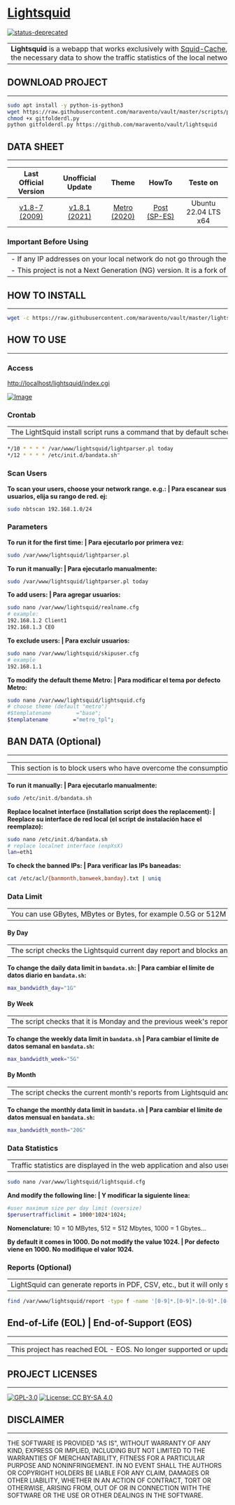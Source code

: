 # [Lightsquid](https://www.maravento.com)

[![status-deprecated](https://img.shields.io/badge/status-deprecated-red.svg)](https://lightsquid.sourceforge.net/)

<!-- markdownlint-disable MD033 -->

<table width="100%">
  <tr>
    <td style="width: 50%; white-space: nowrap;">
     <b>Lightsquid</b> is a webapp that works exclusively with <a href="https://www.squid-cache.org/" target="_blank">Squid-Cache</a>, extracting from <code>access.log</code> the necessary data to show the traffic statistics of the local network.
    </td>
    <td style="width: 50%; white-space: nowrap;">
     <b>Lightsquid</b> es una webapp que trabaja exclusivamente con <a href="https://www.squid-cache.org/" target="_blank">Squid-Cache</a>, extrayendo de <code>access.log</code> los datos necesarios para mostrar las estadísticas del tráfico de la red local.
    </td>
  </tr>
</table>

## DOWNLOAD PROJECT

---

```bash
sudo apt install -y python-is-python3
wget https://raw.githubusercontent.com/maravento/vault/master/scripts/python/gitfolderdl.py
chmod +x gitfolderdl.py
python gitfolderdl.py https://github.com/maravento/vault/lightsquid
```

## DATA SHEET

---

| Last Official Version | Unofficial Update | Theme | HowTo | Teste on |
| :-------------------: | :---------------: | :---: | :---: | :------: |
| [v1.8-7 (2009)](https://lightsquid.sourceforge.net/) | [v1.8.1 (2021)](https://github.com/finisky/lightsquid-1.8.1) | [Metro (2020)](https://www.sysadminsdecuba.com/2020/09/lightsquid/) | [Post (SP-ES)](https://www.maravento.com/2022/10/lightsquid.html) | Ubuntu 22.04 LTS x64 |

### Important Before Using

<table width="100%">
  <tr>
    <td style="width: 50%; white-space: nowrap;">
     - If any IP addresses on your local network do not go through the Squid proxy, then they will not appear in the reports.
    </td>
    <td style="width: 50%; white-space: nowrap;">
     - Si alguna dirección IP de su red local no pasan por el proxy Squid, entonces no aparecerá en los reportes.
    </td>
  </tr>
  <tr>
    <td style="width: 50%; white-space: nowrap;">
     - This project is not a Next Generation (NG) version. It is a fork of the unofficial version <a href="https://github.com/finisky/lightsquid-1.8.1" target="_blank">v1.8.1</a>, updated with <a href="https://github.com/finisky/lightsquid-1.8.1/issues/1" target="_blank">fixes</a>.
    </td>
    <td style="width: 50%; white-space: nowrap;">
     - Este proyecto no es una versión de Nueva Generación (NG). Es un fork de la versión no oficial <a href="https://github.com/finisky/lightsquid-1.8.1" target="_blank">v1.8.1</a>, actualizado con <a href="https://github.com/finisky/lightsquid-1.8.1/issues/1" target="_blank">correcciones</a>.
    </td>
  </tr>
</table>

## HOW TO INSTALL

---

```bash
wget -c https://raw.githubusercontent.com/maravento/vault/master/lightsquid/lsinstall.sh && sudo chmod +x lsinstall.sh && sudo ./lsinstall.sh
```

## HOW TO USE

---

### Access

[http://localhost/lightsquid/index.cgi](http://localhost/lightsquid/index.cgi)

[![Image](https://raw.githubusercontent.com/maravento/vault/master/lightsquid/lightsquid.png)](https://www.maravento.com/)

### Crontab

<table width="100%">
  <tr>
    <td style="width: 50%; white-space: nowrap;">
     The LightSquid install script runs a command that by default schedules the crontab to run lightsquid every 10 seconds and bandata every 12 seconds. You can adjust it according to your preferences.
    </td>
    <td style="width: 50%; white-space: nowrap;">
     El script de instalación de LightSquid ejecuta un comando que programa por defecto en el crontab la ejecución de lightsquid cada 10 segundos y de bandata cada 12 segundos. Puede ajustarlo según sus preferencias.
    </td>
  </tr>
</table>

```bash
*/10 * * * * /var/www/lightsquid/lightparser.pl today
*/12 * * * * /etc/init.d/bandata.sh"
```

### Scan Users

**To scan your users, choose your network range. e.g.: | Para escanear sus usuarios, elija su rango de red. ej:**

```bash
sudo nbtscan 192.168.1.0/24
```

### Parameters

**To run it for the first time: | Para ejecutarlo por primera vez:**

```bash
sudo /var/www/lightsquid/lightparser.pl
```

**To run it manually: | Para ejecutarlo manualmente:**

```bash
sudo /var/www/lightsquid/lightparser.pl today
```

**To add users: | Para agregar usuarios:**

```bash
sudo nano /var/www/lightsquid/realname.cfg
# example:
192.168.1.2 Client1
192.168.1.3 CEO
```

**To exclude users: | Para excluir usuarios:**

```bash
sudo nano /var/www/lightsquid/skipuser.cfg
# example
192.168.1.1
```

**To modify the default theme Metro: | Para modificar el tema por defecto Metro:**

```bash
sudo nano /var/www/lightsquid/lightsquid.cfg
# choose theme (default "metro")
#$templatename        ="base";
$templatename        ="metro_tpl";
```

## BAN DATA (Optional)

---

<table width="100%">
  <tr>
    <td style="width: 50%; white-space: nowrap;">
     This section is to block users who have overcome the consumption of data default by the sysadmin.
    </td>
    <td style="width: 50%; white-space: nowrap;">
     Esta sección es para bloquear a los usuarios que hayan superado el consumo de datos predeterminado por el sysadmin.
    </td>
  </tr>
</table>

**To run it manually: | Para ejecutarlo manualmente:**

```bash
sudo /etc/init.d/bandata.sh
```

**Replace localnet interface (installation script does the replacement): | Reeplace su interface de red local (el script de instalación hace el reemplazo):**

```bash
sudo nano /etc/init.d/bandata.sh
# replace localnet interface (enpXsX)
lan=eth1
```

**To check the banned IPs: | Para verificar las IPs baneadas:**

```bash
cat /etc/acl/{banmonth,banweek,banday}.txt | uniq
```

### Data Limit

<table width="100%">
  <tr>
    <td style="width: 50%; white-space: nowrap;">
     You can use GBytes, MBytes or Bytes, for example 0.5G or 512M or 536870912. By default, the consumption limit values are: 1 Gigabyte (1G) daily data, 5 Gigabyte (5G) weekly data and 20 Gigabyte (20G ) monthly data.
    </td>
    <td style="width: 50%; white-space: nowrap;">
     Puede usar GBytes, MBytes o Bytes, por ejemplo 0.5G o 512M o 536870912. Por defecto, los valores del límite de consumo son: 1 Gigabyte (1G) de datos diarios, 5 Gigabyte (3G) de datos semanal y 20 Gigabyte (20G) de datos mensual.
    </td>
  </tr>
</table>

#### By Day

<table width="100%">
  <tr>
    <td style="width: 50%; white-space: nowrap;">
     The script checks the Lightsquid current day report and blocks any user, within the local network, who exceeds the set consumption. The block will be removed the next day.
    </td>
    <td style="width: 50%; white-space: nowrap;">
     El script verifica el informe del día actual de Lightsquid y bloquea a cualquier usuario, dentro de la red local, que supere el consumo establecido. El bloqueo se levantará al día siguiente.
    </td>
  </tr>
</table>

**To change the daily data limit in `bandata.sh`: | Para cambiar el límite de datos diario en `bandata.sh`:**

```bash
max_bandwidth_day="1G"
```

#### By Week

<table width="100%">
  <tr>
    <td style="width: 50%; white-space: nowrap;">
     The script checks that it is Monday and the previous week's reports from Lightsquid, and blocks any user, within the local network, who exceeds the set consumption. The block will be removed the next Monday.
    </td>
    <td style="width: 50%; white-space: nowrap;">
     El script verifica que sea Lunes y los informes de la semana anterior de Lightsquid, y bloquea a cualquier usuario, dentro de la red local, que supere el consumo establecido. El bloqueo se levantará el lunes siguiente.
    </td>
  </tr>
</table>

**To change the weekly data limit in `bandata.sh` | Para cambiar el límite de datos semanal en `bandata.sh`:**

```bash
max_bandwidth_week="5G"
```

#### By Month

<table width="100%">
  <tr>
    <td style="width: 50%; white-space: nowrap;">
     The script checks the current month's reports from Lightsquid and blocks any user, within the local network, who exceeds the set consumption. The block will be removed the next month.
    </td>
    <td style="width: 50%; white-space: nowrap;">
     El script verifica los informes del mes actual de Lightsquid y bloquea a cualquier usuario, dentro de la red local, que supere el consumo establecido. El bloqueo se levantará al mes siguiente.
    </td>
  </tr>
</table>

**To change the monthly data limit in `bandata.sh` | Para cambiar el límite de datos mensual en `bandata.sh`:**

```bash
max_bandwidth_month="20G"
```

### Data Statistics

<table width="100%">
  <tr>
    <td style="width: 50%; white-space: nowrap;">
     Traffic statistics are displayed in the web application and also users who exceeded the limit. To change the data limit in </code>lightsquid.cfg</code> statistics:
    </td>
    <td style="width: 50%; white-space: nowrap;">
     Las estadísticas del tráfico se muestran en la aplicación web y también los usuarios que sobrepasaron el límite. Para cambiar el límite de datos en las estadísticas de </code>lightsquid.cfg</code>:
    </td>
  </tr>
</table>

```bash
sudo nano /var/www/lightsquid/lightsquid.cfg
```

**And modify the following line: | Y modificar la siguiente línea:**

```bash
#user maximum size per day limit (oversize)
$perusertrafficlimit = 1000*1024*1024;
```

**Nomenclature:** 10 = 10 MBytes, 512 = 512 Mbytes, 1000 = 1 Gbytes...

**By default it comes in 1000. Do not modify the value 1024. | Por defecto viene en 1000. No modifique el valor 1024.**

### Reports (Optional)

<table width="100%">
  <tr>
    <td style="width: 50%; white-space: nowrap;">
     LightSquid can generate reports in PDF, CSV, etc., but it will only show the TOP domains. If you want all visited domains on your local network in a single ACL, suitable for Squid, run the following command:
    </td>
    <td style="width: 50%; white-space: nowrap;">
     LightSquid puede generar reportes en PDF, CSV, etc., pero solo mostrará los dominios TOP. Si quiere todos los dominios visitados de su red local en una sola ACL, apta para Squid, ejecute el siguiente comando:
    </td>
  </tr>
</table>

```bash
find /var/www/lightsquid/report -type f -name '[0-9]*.[0-9]*.[0-9]*.[0-9]*' -exec grep -oE '[[:alnum:]_.-]+\.([[:alnum:]_.-]+)+' {} \; | sed 's/^\.//' | sed -r 's/^(www|ftp|ftps|ftpes|sftp|pop|pop3|smtp|imap|http|https)\.//g' | sed -r '/^[0-9]{1,3}(\.[0-9]{1,3}){3}$/d' | tr -d ' ' | awk '{print "." $1}' | sort -u > sites.txt
```

## End-of-Life (EOL) | End-of-Support (EOS)

---

<table width="100%">
  <tr>
    <td style="width: 50%; white-space: nowrap;">
     This project has reached EOL - EOS. No longer supported or updated.
    </td>
    <td style="width: 50%; white-space: nowrap;">
     Este proyecto a alcanzado EOL - EOS. Ya no cuenta con soporte o actualizaciones.
    </td>
  </tr>
</table>

## PROJECT LICENSES

---

[![GPL-3.0](https://img.shields.io/badge/License-GPLv3-blue.svg)](https://www.gnu.org/licenses/gpl.txt)
[![License: CC BY-SA 4.0](https://img.shields.io/badge/License-CC_BY--SA_4.0-lightgrey.svg)](https://creativecommons.org/licenses/by-sa/4.0/)

## DISCLAIMER

---

THE SOFTWARE IS PROVIDED "AS IS", WITHOUT WARRANTY OF ANY KIND, EXPRESS OR IMPLIED, INCLUDING BUT NOT LIMITED TO THE WARRANTIES OF MERCHANTABILITY, FITNESS FOR A PARTICULAR PURPOSE AND NONINFRINGEMENT. IN NO EVENT SHALL THE AUTHORS OR COPYRIGHT HOLDERS BE LIABLE FOR ANY CLAIM, DAMAGES OR OTHER LIABILITY, WHETHER IN AN ACTION OF CONTRACT, TORT OR OTHERWISE, ARISING FROM, OUT OF OR IN CONNECTION WITH THE SOFTWARE OR THE USE OR OTHER DEALINGS IN THE SOFTWARE.
